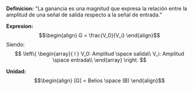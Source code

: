 **Definicion:**
"La ganancia es una magnitud que expresa la relación entre la amplitud de una señal de salida respecto a la señal de entrada."

**Expresion:**
$$\begin{align}
G = \frac{V_0}{V_i}
\end{align}$$
Siendo:
$$ 
\left\{ 
\begin{array}{ l } 
V_0: Amplitud \space salida\\
V_i: Amplitud \space entrada\\
\end{array} \right.
$$

**Unidad:**
$$\begin{align}
[G] = Belios \space (B)
\end{align}$$

